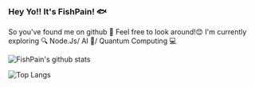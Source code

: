 ### Hey Yo!! It's FishPain! 🐟
So you've found me on github 👀 Feel free to look around!😊
I'm currently exploring 🔍 Node.Js/ AI 🤖/ Quantum Computing 💻

![FishPain's github stats](https://github-readme-stats.vercel.app/api?username=FishPain&show_icons=true&hide_border=true&theme=dark&count_private=false)

![Top Langs](https://github-readme-stats.vercel.app/api/top-langs/?username=FishPain&show_icons=true&hide_border=true&theme=dark&layout=compact)
